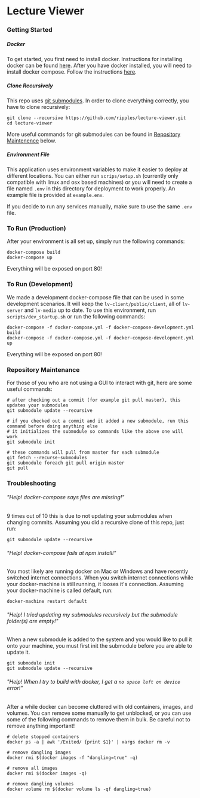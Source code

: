 # Lecture Viewer

### Getting Started
##### Docker
To get started, you first need to install docker. Instructions for installing docker can be found [here](https://docs.docker.com/engine/installation/).
After you have docker installed, you will need to install docker compose. Follow the instructions [here](https://docs.docker.com/compose/install/).

##### Clone Recursively
This repo uses [git submodules](https://git-scm.com/book/en/v2/Git-Tools-Submodules). In order to clone everything correctly, you have to clone recursively:
```
git clone --recursive https://github.com/ripples/lecture-viewer.git
cd lecture-viewer
```
More useful commands for git submodules can be found in [Repository Maintenence](#repository-maintenance) below.

##### Environment File
This application uses environment variables to make it easier to deploy at different locations.
You can either run `scrips/setup.sh` (currently only compatible with linux and osx based machines)
or you will need to create a file named `.env` in this directory for deployment to work properly.
An example file is provided at `example.env`.

If you decide to run any services manually, make sure to use the same `.env` file.

### To Run (Production)
After your environment is all set up, simply run the following commands:
```
docker-compose build
docker-compose up
```
Everything will be exposed on port 80!

### To Run (Development)
We made a development docker-compose file that can be used in some development scenarios.
It will keep the `lv-client/public/client`, all of `lv-server` and `lv-media` up to date.
To use this environment, run `scripts/dev_startup.sh` or run the following commands:
```
docker-compose -f docker-compose.yml -f docker-compose-development.yml build
docker-compose -f docker-compose.yml -f docker-compose-development.yml up
```
Everything will be exposed on port 80!

### Repository Maintenance
For those of you who are not using a GUI to interact with git, here are some useful commands:
```
# after checking out a commit (for example git pull master), this updates your submodules
git submodule update --recursive

# if you checked out a commit and it added a new submodule, run this command before doing anything else
# it initializes the submodule so commands like the above one will work
git submodule init

# these commands will pull from master for each submodule
git fetch --recurse-submodules
git submodule foreach git pull origin master
git pull
```

### Troubleshooting
###### "Help! docker-compose says files are missing!"
9 times out of 10 this is due to not updating your submodules when changing commits. Assuming you did a recursive clone of this repo, just run:
```
git submodule update --recursive
```

###### "Help! docker-compose fails at npm install!"
You most likely are running docker on Mac or Windows and have recently switched internet connections. When you switch internet connections while your docker-machine is still running, it looses it's connection. Assuming your docker-machine is called default, run:
```
docker-machine restart default
```

###### "Help! I tried updating my submodules recursively but the submodule folder(s) are empty!"
When a new submodule is added to the system and you would like to pull it onto your machine, you must first init the submodule before you are able to update it.
```
git submodule init
git submodule update --recursive
```

###### "Help! When I try to build with docker, I get a `no space left on device` error!"
After a while docker can become cluttered with old containers, images, and volumes. You can remove some manually to get unblocked, or you can use some of the following commands to remove them in bulk. Be careful not to remove anything important!
```
# delete stopped containers
docker ps -a | awk '/Exited/ {print $1}' | xargs docker rm -v

# remove dangling images
docker rmi $(docker images -f "dangling=true" -q)

# remove all images
docker rmi $(docker images -q)

# remove dangling volumes
docker volume rm $(docker volume ls -qf dangling=true)
```
